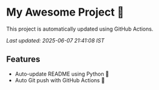 # My Awesome Project 🚀

This project is automatically updated using GitHub Actions.

_Last updated: 2025-06-07 21:41:08 IST_

## Features
- Auto-update README using Python 🐍
- Auto Git push with GitHub Actions 🤖
